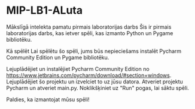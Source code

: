 # MIP-LB1-ALuta
Mākslīgā intelekta pamatu pirmais laboratorijas darbs
Šis ir pirmais laboratorijas darbs, kas ietver spēli, kas izmanto Python un Pygame bibliotēku.

Kā spēlēt
Lai spēlētu šo spēli, jums būs nepieciešams instalēt Pycharm Community Edition un Pygame bibliotēku.

Lejuplādējiet un instalējiet Pycharm Community Edition no https://www.jetbrains.com/pycharm/download/#section=windows.
Lejuplādējiet šo projektu un izvelciet to uz jūsu datora.
Atveriet projektu Pycharm un atveriet main.py.
Noklikšķiniet uz "Run" pogas, lai sāktu spēli.


Paldies, ka izmantojat mūsu spēli!
